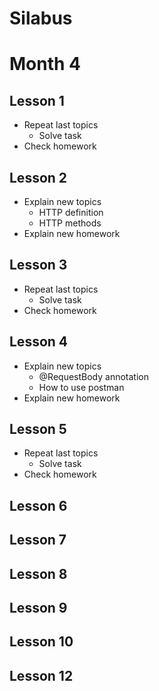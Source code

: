 # Silabus

# Month 4

## Lesson 1
- Repeat last topics
    - Solve task
- Check homework

## Lesson 2
- Explain new topics
    - HTTP definition
    - HTTP methods
- Explain new homework

## Lesson 3
- Repeat last topics
  - Solve task
- Check homework

## Lesson 4
- Explain new topics
  - @RequestBody annotation
  - How to use postman
- Explain new homework

## Lesson 5
- Repeat last topics
  - Solve task
- Check homework

## Lesson 6

## Lesson 7

## Lesson 8

## Lesson 9

## Lesson 10

## Lesson 12


